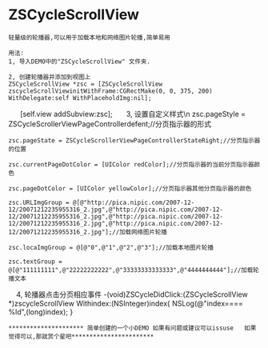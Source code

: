 # ZSCycleScrollView
    轻量级的轮播器,可以用于加载本地和网络图片轮播,简单易用

    用法:
    1, 导入DEMO中的"ZSCycleScrollView" 文件夹.

    2, 创建轮播器并添加到视图上
    ZSCycleScrollView *zsc = [ZSCycleScrollView zscycleScrollViewinitWithFrame:CGRectMake(0, 0, 375, 200) WithDelegate:self WithPlaceholdImg:nil];
       [self.view addSubview:zsc];
       
    3, 设置自定义样式\n
    zsc.pageStyle = ZSCycleScrollerViewPageControllerdefent;//分页指示器的形式
    
    zsc.pageState = ZSCycleScrollerViewPageControllerStateRight;//分页指示器的位置
    
    zsc.currentPageDotColor = [UIColor redColor];//分页指示器的当前分页指示器颜色
    
    zsc.pageDotColor = [UIColor yellowColor];//分页指示器其他分页指示器的颜色
    
    zsc.URLImgGroup = @[@"http://pica.nipic.com/2007-12-12/20071212235955316_2.jpg",@"http://pica.nipic.com/2007-12-12/20071212235955316_2.jpg",@"http://pica.nipic.com/2007-12-12/20071212235955316_2.jpg",@"http://pica.nipic.com/2007-12-12/20071212235955316_2.jpg"];//加载网络图片轮播
    
    zsc.locaImgGroup = @[@"0",@"1",@"2",@"3"];//加载本地图片轮播
    
    zsc.textGroup = @[@"111111111",@"22222222222",@"33333333333333",@"4444444444"];//加载轮播文本
    
    4, 轮播器点击分页相应事件
    -(void)ZSCycleDidClick:(ZSCycleScrollView *)zscycleScrollView Withindex:(NSInteger)index{
    NSLog(@"index====  %ld",(long)index);
}

    ********************* 简单创建的一个小DEMO 如果有问题或建议可以issuse   如果觉得可以,那就赏个星吧***********************
